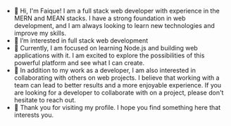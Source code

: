 - 👋 Hi, I'm Faique! I am a full stack web developer with experience in the MERN and MEAN stacks. I have a strong foundation in web development, and I am always looking to learn new technologies and improve my skills.
- 👀 I’m interested in full stack web development
- 🌱 Currently, I am focused on learning Node.js and building web applications with it. I am excited to explore the possibilities of this powerful platform and see what I can create.
- 💞️ In addition to my work as a developer, I am also interested in collaborating with others on web projects. I believe that working with a team can lead to better results and a more enjoyable experience. If you are looking for a developer to collaborate with on a project, please don't hesitate to reach out.
- 🤗 Thank you for visiting my profile. I hope you find something here that interests you.

<!---
faique43/faique43 is a ✨ special ✨ repository because its `README.md` (this file) appears on your GitHub profile.
You can click the Preview link to take a look at your changes.
--->

